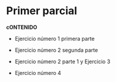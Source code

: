 # Primer parcial

**cONTENIDO**

- Ejercicio número 1 primera parte

- Ejercicio número 2 segunda parte

- Ejercicio número 2 parte 1 y Ejercicio 3 

- Ejercicio número 4
